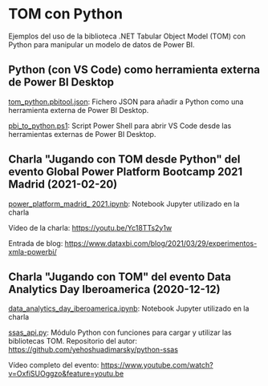 # TOM con Python

Ejemplos del uso de la biblioteca .NET Tabular Object Model (TOM) con Python para manipular un modelo de datos de Power BI.

## Python (con VS Code) como herramienta externa de Power BI Desktop

[tom_python.pbitool.json](tom_python.pbitool.json): Fichero JSON para añadir a Python como una herramienta externa de Power BI Desktop. 

[pbi_to_python.ps1](pbi_to_python.ps1): Script Power Shell para abrir VS Code desde las herramientas externas de Power BI Desktop.

## Charla "Jugando con TOM desde Python" del evento Global Power Platform Bootcamp 2021 Madrid (2021-02-20)

[power_platform_madrid_ 2021.ipynb](power_platform_madrid_2021.ipynb): Notebook Jupyter utilizado en la charla

Vídeo de la charla: https://youtu.be/Yc18TTs2y1w

Entrada de blog: https://www.dataxbi.com/blog/2021/03/29/experimentos-xmla-powerbi/


## Charla "Jugando con TOM" del evento Data Analytics Day Iberoamerica (2020-12-12)

[data_analytics_day_iberoamerica.ipynb](data_analytics_day_iberoamerica.ipynb): Notebook Jupyter utilizado en la charla


[ssas_api.py](ssas_api.py): Módulo Python con funciones para cargar y utilizar las bibliotecas TOM. Repositorio del autor: https://github.com/yehoshuadimarsky/python-ssas

Vídeo completo del evento: https://www.youtube.com/watch?v=OxfiSUOggzo&feature=youtu.be

#
